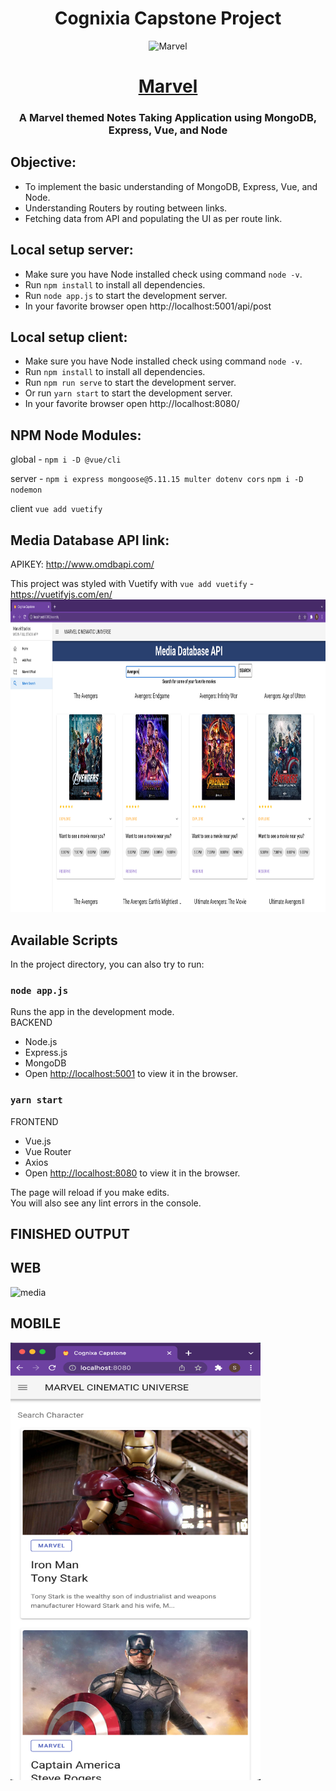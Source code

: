<h1 align="center">Cognixia Capstone Project</h1>
<p align="center">
  <img  alt="Marvel" height="200px" width="350px" src="https://wallpaperaccess.com/full/342019.jpg">
</p>
<h1 align="center"><a href="https://www.marvel.com/" target="_blank">Marvel</a></h1>

<h3 align="center">A Marvel themed Notes Taking Application using MongoDB, Express, Vue, and Node</h3>

## Objective:
- To implement the basic understanding of MongoDB, Express, Vue, and Node.
- Understanding Routers by routing between links.
- Fetching data from API and populating the UI as per route link.

## Local setup server:
- Make sure you have Node installed check using command `node -v`.
- Run `npm install` to install all dependencies.
- Run `node app.js` to start the development server.
- In your favorite browser open http://localhost:5001/api/post
## Local setup client:
- Make sure you have Node installed check using command `node -v`.
- Run `npm install` to install all dependencies.
- Run `npm run serve` to start the development server.
- Or run `yarn start` to start the development server.
- In your favorite browser open http://localhost:8080/

## NPM Node Modules:
global - `npm i -D @vue/cli`

server - `npm i express mongoose@5.11.15 multer dotenv cors` `npm i -D nodemon`

client `vue add vuetify`

## Media Database API link:
APIKEY: http://www.omdbapi.com/

This project was styled with Vuetify with `vue add vuetify` - https://vuetifyjs.com/en/
<img src="https://github.com/Skeeb32/Images/blob/master/media.png" alt="media" width="750" height="500">

## Available Scripts

In the project directory, you can also try to run:

### `node app.js`

Runs the app in the development mode.<br />
BACKEND
- Node.js
- Express.js
- MongoDB
- Open [http://localhost:5001](http://localhost:5001) to view it in the browser.

### `yarn start`

FRONTEND
- Vue.js
- Vue Router
- Axios
- Open [http://localhost:8080](http://localhost:8080) to view it in the browser.

The page will reload if you make edits.<br />
You will also see any lint errors in the console.



## FINISHED OUTPUT
## WEB
<img src="https://github.com/Skeeb32/Images/blob/master/web.png" alt="media" width="750" height="600">

## MOBILE
<img src="https://github.com/Skeeb32/Images/blob/master/mobile.png" alt="media" width="400" height="700">
